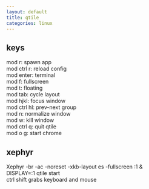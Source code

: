 ```yaml
---
layout: default
title: qtile
categories: linux
---
```

## keys  
mod r: spawn app  
mod ctrl r: reload config  
mod enter: terminal  
mod f: fullscreen  
mod t: floating  
mod tab: cycle layout  
mod hjkl: focus window    
mod ctrl hl: prev-next group    
mod n: normalize window  
mod w: kill window  
mod ctrl q: quit qtile  
mod o g: start chrome  

## xephyr
Xephyr -br -ac -noreset -xkb-layout es -fullscreen :1 &  
DISPLAY=:1 qtile start  
ctrl shift grabs keyboard and mouse  
